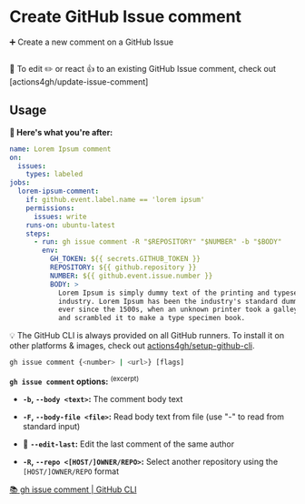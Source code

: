 # Create GitHub Issue comment

➕ Create a new comment on a GitHub Issue

<p align=center>
  <img src="">
</p>

👀 To edit ✏️ or react 👍 to an existing GitHub Issue comment, check out
[actions4gh/update-issue-comment]

## Usage

**🚀 Here's what you're after:**

```yml
name: Lorem Ipsum comment
on:
  issues:
    types: labeled
jobs:
  lorem-ipsum-comment:
    if: github.event.label.name == 'lorem ipsum'
    permissions:
      issues: write
    runs-on: ubuntu-latest
    steps:
      - run: gh issue comment -R "$REPOSITORY" "$NUMBER" -b "$BODY"
        env:
          GH_TOKEN: ${{ secrets.GITHUB_TOKEN }}
          REPOSITORY: ${{ github.repository }}
          NUMBER: ${{ github.event.issue.number }}
          BODY: >
            Lorem Ipsum is simply dummy text of the printing and typesetting
            industry. Lorem Ipsum has been the industry's standard dummy text
            ever since the 1500s, when an unknown printer took a galley of type
            and scrambled it to make a type specimen book.
```

💡 The GitHub CLI is always provided on all GitHub runners. To install it on
other platforms & images, check out [actions4gh/setup-github-cli].

```sh
gh issue comment {<number> | <url>} [flags]
```

**`gh issue comment` options:** <sup>(excerpt)</sup>

- **`-b`, `--body <text>`:** The comment body text

- **`-F`, `--body-file <file>`:** Read body text from file (use "-" to read from
  standard input)

- 🌟 **`--edit-last`:** Edit the last comment of the same author

- **`-R`, `--repo <[HOST/]OWNER/REPO>`:** Select another repository using the
  `[HOST/]OWNER/REPO` format

[📚 gh issue comment | GitHub CLI](https://cli.github.com/manual/gh_issue_comment)

<!-- prettier-ignore-start -->
[actions4gh/setup-github-cli]: https://github.com/actions4gh/setup-github-cli#readme
<!-- prettier-ignore-end -->
